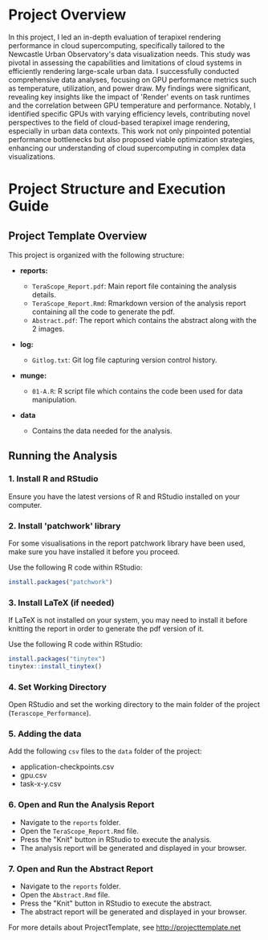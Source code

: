 # Project Overview
In this project, I led an in-depth evaluation of terapixel rendering performance in cloud supercomputing, specifically tailored to the Newcastle Urban Observatory's data visualization needs. This study was pivotal in assessing the capabilities and limitations of cloud systems in efficiently rendering large-scale urban data. I successfully conducted comprehensive data analyses, focusing on GPU performance metrics such as temperature, utilization, and power draw. My findings were significant, revealing key insights like the impact of 'Render' events on task runtimes and the correlation between GPU temperature and performance. Notably, I identified specific GPUs with varying efficiency levels, contributing novel perspectives to the field of cloud-based terapixel image rendering, especially in urban data contexts. This work not only pinpointed potential performance bottlenecks but also proposed viable optimization strategies, enhancing our understanding of cloud supercomputing in complex data visualizations.

# Project Structure and Execution Guide

## Project Template Overview

This project is organized with the following structure:

- **reports:**
  - `TeraScope_Report.pdf`: Main report file containing the analysis details.
  - `TeraScope_Report.Rmd`: Rmarkdown version of the analysis report containing all the code to generate the pdf.
  - `Abstract.pdf`: The report which contains the abstract along with the 2 images.

- **log:**
  - `Gitlog.txt`: Git log file capturing version control history.

- **munge:**
  - `01-A.R`: R script file which contains the code been used for data manipulation.

- **data**
  - Contains the data needed for the analysis.

## Running the Analysis

### 1. Install R and RStudio
   Ensure you have the latest versions of R and RStudio installed on your computer.

### 2. Install 'patchwork' library
   For some visualisations in the report patchwork library have been used, make sure you have installed it before you proceed.
   
   Use the following R code within RStudio:
   ```R
   install.packages("patchwork")
   ```
   
### 3. Install LaTeX (if needed)
   If LaTeX is not installed on your system, you may need to install it before knitting the report in order to generate the pdf version of it.

   Use the following R code within RStudio:
   ```R
   install.packages("tinytex")
   tinytex::install_tinytex()
   ```
### 4. Set Working Directory
   Open RStudio and set the working directory to the main folder of the project (`Terascope_Performance`).

### 5. Adding the data
   Add the following `csv` files to the `data` folder of the project:
   
   - application-checkpoints.csv
   - gpu.csv
   - task-x-y.csv

### 6. Open and Run the Analysis Report
   - Navigate to the `reports` folder.
   - Open the `TeraScope_Report.Rmd` file.
   - Press the "Knit" button in RStudio to execute the analysis.
   - The analysis report will be generated and displayed in your browser.

### 7. Open and Run the Abstract Report
   - Navigate to the `reports` folder.
   - Open the `Abstract.Rmd` file.
   - Press the "Knit" button in RStudio to execute the abstract.
   - The abstract report will be generated and displayed in your browser.


For more details about ProjectTemplate, see http://projecttemplate.net

